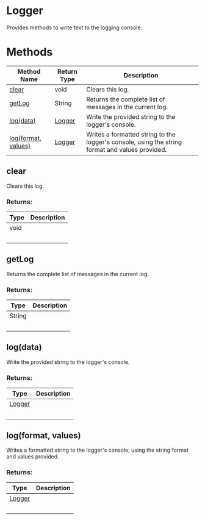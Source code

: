 # Logger
Provides methods to write text to the logging console.

# Methods
|Method Name|Return Type|Description|
|-|-|-
[clear](#clear)|void|Clears this log.<br />
[getLog](#getlog)|String|Returns the complete list of messages in the current log.<br />
[log(data)](#log~data~)|[Logger](./Logger)|Write the provided string to the logger's console.<br />
[log(format, values)](#log~format_-values~)|[Logger](./Logger)|Writes a formatted string to the logger's console, using the string format and values provided.<br />

## <a name="clear"></a>clear
Clears this log.

### Returns:
|Type|Description|
|-|-
void|
&nbsp;|&nbsp;

## <a name="getlog"></a>getLog
Returns the complete list of messages in the current log.

### Returns:
|Type|Description|
|-|-
String|
&nbsp;|&nbsp;

## <a name="log~data~"></a>log(data)
Write the provided string to the logger's console.

### Returns:
|Type|Description|
|-|-
[Logger](./Logger)|
&nbsp;|&nbsp;

## <a name="log~format_-values~"></a>log(format, values)
Writes a formatted string to the logger's console, using the string format and values provided.

### Returns:
|Type|Description|
|-|-
[Logger](./Logger)|
&nbsp;|&nbsp;

